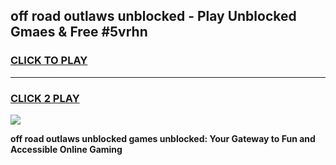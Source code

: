 
## off road outlaws unblocked - Play Unblocked Gmaes & Free #5vrhn
<h3>
<a href="https://news.freeplayer.one?title=off_road_outlaws_unblocked&ref=03M">CLICK TO PLAY</a></h3>
<hr>

<h3>
<a href="https://news.freeplayer.one?title=off_road_outlaws_unblocked&ref=03M">CLICK 2 PLAY</a>
  
</h3>

<a href="https://news.freeplayer.one?title=off_road_outlaws_unblocked&ref=03M"><img src="https://clearcache.store/games.png"></a>


**off road outlaws unblocked games unblocked: Your Gateway to Fun and Accessible Online Gaming**
